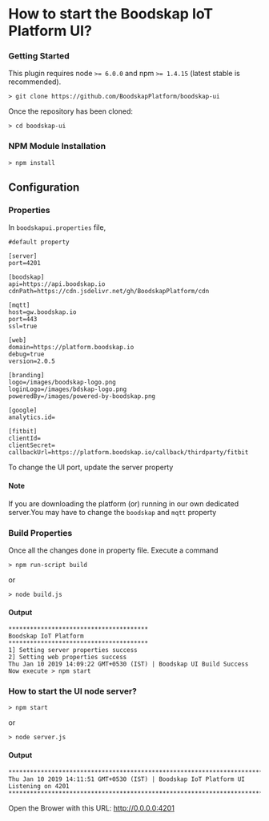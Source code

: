 # How to start the Boodskap IoT Platform UI?

### Getting Started
This plugin requires node `>= 6.0.0` and npm `>= 1.4.15` (latest stable is recommended).

```shell
> git clone https://github.com/BoodskapPlatform/boodskap-ui
```

Once the repository has been cloned:
```shell
> cd boodskap-ui
```

### NPM Module Installation

```shell
> npm install
```

## Configuration

### Properties
In `boodskapui.properties` file,
```shell
#default property

[server]
port=4201

[boodskap]
api=https://api.boodskap.io
cdnPath=https://cdn.jsdelivr.net/gh/BoodskapPlatform/cdn

[mqtt]
host=gw.boodskap.io
port=443
ssl=true

[web]
domain=https://platform.boodskap.io
debug=true
version=2.0.5

[branding]
logo=/images/boodskap-logo.png
loginLogo=/images/bdskap-logo.png
poweredBy=/images/powered-by-boodskap.png

[google]
analytics.id=

[fitbit]
clientId=
clientSecret=
callbackUrl=https://platform.boodskap.io/callback/thirdparty/fitbit
```
To change the UI port, update the server property

#### Note
If you are downloading the platform (or) running in our own dedicated server.You may have to change the `boodskap` and `mqtt` property

### Build Properties
Once all the changes done in property file. Execute a command
```shell
> npm run-script build
```
or
```shell
> node build.js
```
#### Output

```shell
***************************************
Boodskap IoT Platform
***************************************
1] Setting server properties success
2] Setting web properties success
Thu Jan 10 2019 14:09:22 GMT+0530 (IST) | Boodskap UI Build Success
Now execute > npm start
```

### How to start the UI node server?

```shell
> npm start
```
or
```shell
> node server.js
```
#### Output

```shell
************************************************************************************
Thu Jan 10 2019 14:11:51 GMT+0530 (IST) | Boodskap IoT Platform UI Listening on 4201
************************************************************************************
```
Open the Brower with this URL: http://0.0.0.0:4201
